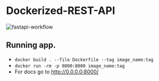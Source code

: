 # Dockerized-REST-API

![fastapi-workflow](https://github.com/Artuz37/Dockerized-REST-API/actions/workflows/docker-image.yml/badge.svg)

## Running app.
 - ```docker build . --file Dockerfile --tag image_name:tag```
 - ```docker run -rm -p 8000:8000 image_name:tag```
 - For docs go to http://0.0.0.0:8000/

